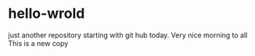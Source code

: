 # hello-wrold
just another repository
starting with git hub today.
Very nice morning to all
This is a new  copy
